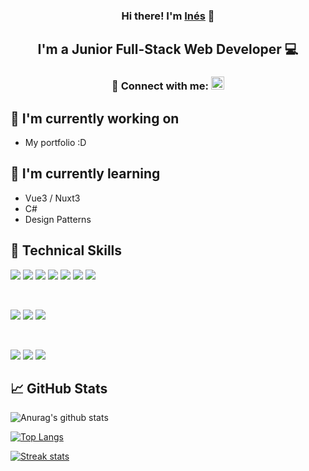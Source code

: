 <!-- <p align="center">
  <a href="inessorzano.com" target="_blank" rel="noreferrer"><img src="" alt="my banner"></a>
</p> -->

<h3 align="center">
Hi there! I'm <a href="https://www.inessorzano.com" target="_blank" rel="noreferrer">Inés</a> 👋
</h3>
<h2 align="center">
I'm a Junior Full-Stack Web Developer 💻 
</h2> 
<h3 align="center">  🤝 Connect with me:  <a href="https://www.linkedin.com/in/ines-sorzano-5a2907208/"><img src="https://raw.githubusercontent.com/yushi1007/yushi1007/main/images/linkedin.svg" alt="Yu Shi | LinkedIn" width="21px"/></a> </h4>


## 🔭 I'm currently working on

- My portfolio :D 

## 🌱 I'm currently learning

- Vue3 / Nuxt3
- C#
- Design Patterns

## 💼 Technical Skills

![](https://img.shields.io/badge/Code-Django-informational?style=flat&logo=Django&color=347D39)
![](https://img.shields.io/badge/Code-Python-informational?style=flat&logo=Python&color=1572B6)
![](https://img.shields.io/badge/Code-JavaScript-informational?style=flat&logo=JavaScript&color=F7DF1E)
![](https://img.shields.io/badge/Code-Node-informational?style=flat&logo=NodeJS&color=F7DF1E)
![](https://img.shields.io/badge/Code-HTML5-informational?style=flat&logo=HTML5&color=E34F26)
![](https://img.shields.io/badge/Code-PostgreSQL-informational?style=flat&logo=PostgreSQL&color=336791)
![](https://img.shields.io/badge/Code-SQLite-informational?style=flat&logo=SQLite&color=003B57)

</br>

![](https://img.shields.io/badge/Style-Bootstrap-informational?style=flat&logo=Bootstrap&color=7952B3)
![](https://img.shields.io/badge/Style-TailwindCSS-informational?style=flat&logo=TailwindCSS&color=336791)
![](https://img.shields.io/badge/Style-CSS3-informational?style=flat&logo=CSS3&color=1572B6)


</br>

![](https://img.shields.io/badge/Tools-NPM-informational?style=flat&logo=NPM&color=CB3837)
![](https://img.shields.io/badge/Tools-Git-informational?style=flat&logo=Git&color=F05032)
![](https://img.shields.io/badge/Tools-GitHub-informational?style=flat&logo=GitHub&color=181717)


## 📈 GitHub Stats 

![Anurag's github stats](https://github-profile-trophy.vercel.app/?username=InesSorzano&title=Commits,Repositories&theme=dark_lover&no-frame=true)

[![Top Langs](https://github-readme-stats.vercel.app/api/top-langs/?username=InesSorzano&layout=compact&theme=vision-friendly-dark&hide_border=true)](https://github.com/InesSorzano)

[![Streak stats](http://github-readme-streak-stats.herokuapp.com?user=InesSorzano&theme=dark&background=000000&hide_border=true)](https://github.com/InesSorzano)

<!-- [![Visitors](https://visitor-badge.glitch.me/badge?page_id=InesSorzano.InesSorzano)](https://www.yushi.dev/) -->
